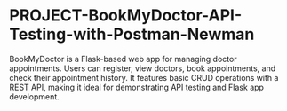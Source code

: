 # PROJECT-BookMyDoctor-API-Testing-with-Postman-Newman
BookMyDoctor is a Flask-based web app for managing doctor appointments. Users can register, view doctors, book appointments, and check their appointment history. It features basic CRUD operations with a REST API, making it ideal for demonstrating API testing and Flask app development.
